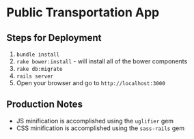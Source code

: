 # Public Transportation App

## Steps for Deployment

1. `bundle install`
2. `rake bower:install` - will install all of the bower components
3. `rake db:migrate`
4. `rails server`
5. Open your browser and go to `http://localhost:3000`


## Production Notes

* JS minification is accomplished using the `uglifier` gem
* CSS minification is accomplished using the `sass-rails` gem
